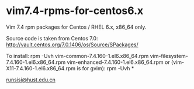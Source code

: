 vim7.4-rpms-for-centos6.x
=========================

  Vim 7.4 rpm packages for Centos / RHEL 6.x, x86_64 only.

  Source code is taken from Centos 7.0:
  http://vault.centos.org/7.0.1406/os/Source/SPackages/

  To install:
  rpm -Uvh vim-common-7.4.160-1.el6.x86_64.rpm vim-filesystem-7.4.160-1.el6.x86_64.rpm vim-enhanced-7.4.160-1.el6.x86_64.rpm
  or (vim-X11-7.4.160-1.el6.x86_64.rpm is for gvim):
  rpm -Uvh *

  runsisi@hust.edu.cn
